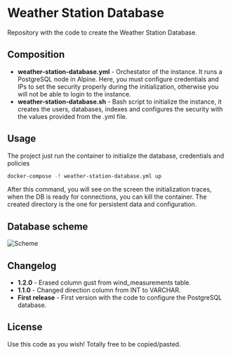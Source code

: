 # Weather Station Database
Repository with the code to create the Weather Station Database.


## Composition
* **weather-station-database.yml** - Orchestator of the instance. It runs a PostgreSQL node in Alpine. Here, you must configure credentials and IPs to set the security properly during the initialization, otherwise you will not be able to login to the instance.
* **weather-station-database.sh** - Bash script to initialize the instance, it creates the users, databases, indexes and configures the security with the values provided from the .yml file.


## Usage
The project just run the container to initialize the database, credentials and policies
```bash
docker-compose -f weather-station-database.yml up
```
After this command, you will see on the screen the initialization traces, when the DB is ready for connections, you can kill the container. The created directory is the one for persistent data and configuration.


## Database scheme
![Scheme](https://github.com/davidleonm/weather-station-database/raw/master/db-scheme.jpeg)


## Changelog
* **1.2.0** - Erased column gust from wind_measurements table.
* **1.1.0** - Changed direction column from INT to VARCHAR.
* **First release** - First version with the code to configure the PostgreSQL database.


## License
Use this code as you wish! Totally free to be copied/pasted.

